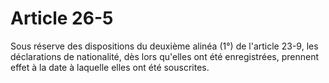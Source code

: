 # Article 26-5

Sous réserve des dispositions du deuxième alinéa (1°) de l'article 23-9, les déclarations de nationalité, dès lors qu'elles ont été enregistrées, prennent effet à la date à laquelle elles ont été souscrites.
